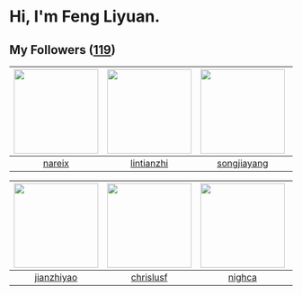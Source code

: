# Hi, I'm Feng Liyuan.

## My Followers ([119](https://github.com/SunRunAway?tab=followers))

| <img src="https://avatars.githubusercontent.com/u/3737474?v=4" width="150" height="150" /> | <img src="https://avatars.githubusercontent.com/u/1457382?v=4" width="150" height="150" /> | <img src="https://avatars.githubusercontent.com/u/1459834?v=4" width="150" height="150" /> | <img src="https://avatars.githubusercontent.com/u/1506474?v=4" width="150" height="150" /> |
| :----------------------------------------------------------------------------------------: | :----------------------------------------------------------------------------------------: | :----------------------------------------------------------------------------------------: | :----------------------------------------------------------------------------------------: |
|                             [nareix](https://github.com/nareix)                            |                         [lintianzhi](https://github.com/lintianzhi)                        |                        [songjiayang](https://github.com/songjiayang)                       |                          [tcmichael](https://github.com/tcmichael)                         |

| <img src="https://avatars.githubusercontent.com/u/6133860?v=4" width="150" height="150" /> | <img src="https://avatars.githubusercontent.com/u/1543151?v=4" width="150" height="150" /> | <img src="https://avatars.githubusercontent.com/u/1492263?v=4" width="150" height="150" /> | <img src="https://avatars.githubusercontent.com/u/2445114?v=4" width="150" height="150" /> |
| :----------------------------------------------------------------------------------------: | :----------------------------------------------------------------------------------------: | :----------------------------------------------------------------------------------------: | :----------------------------------------------------------------------------------------: |
|                         [jianzhiyao](https://github.com/jianzhiyao)                        |                          [chrislusf](https://github.com/chrislusf)                         |                             [nighca](https://github.com/nighca)                            |                          [CaseyYang](https://github.com/CaseyYang)                         |